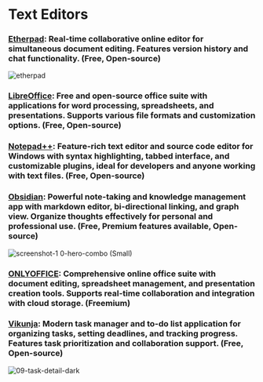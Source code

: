 # Text Editors

### [Etherpad](https://etherpad.org/): Real-time collaborative online editor for simultaneous document editing. Features version history and chat functionality. (Free, Open-source)
![etherpad](https://github.com/Entree3k/Useful-Software/assets/28127566/ac67c7cb-4343-4d78-b513-c611f74bb7e4)

### [LibreOffice](https://www.libreoffice.org/): Free and open-source office suite with applications for word processing, spreadsheets, and presentations. Supports various file formats and customization options. (Free, Open-source)

### [Notepad++](https://notepad-plus-plus.org/): Feature-rich text editor and source code editor for Windows with syntax highlighting, tabbed interface, and customizable plugins, ideal for developers and anyone working with text files. (Free, Open-source)

### [Obsidian](https://obsidian.md/): Powerful note-taking and knowledge management app with markdown editor, bi-directional linking, and graph view. Organize thoughts effectively for personal and professional use. (Free, Premium features available, Open-source)
![screenshot-1 0-hero-combo (Small)](https://github.com/Entree3k/Useful-Software/assets/28127566/f5b9a7c0-2b91-4c6e-8ae7-a39266c44594)

### [ONLYOFFICE](https://www.onlyoffice.com/): Comprehensive online office suite with document editing, spreadsheet management, and presentation creation tools. Supports real-time collaboration and integration with cloud storage. (Freemium)

### [Vikunja](https://vikunja.io/): Modern task manager and to-do list application for organizing tasks, setting deadlines, and tracking progress. Features task prioritization and collaboration support. (Free, Open-source)
![09-task-detail-dark](https://github.com/Entree3k/Useful-Software/assets/28127566/f662efb1-c9ec-42a0-b5ef-b3479f2e0f5c)
